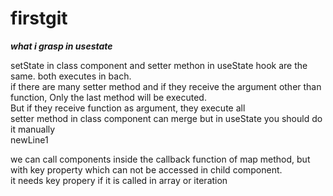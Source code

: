 # firstgit
*****what i grasp in usestate*****  
  
setState in class component and setter methon in useState hook are the same.
both executes in bach.  
if there are many setter method and if they receive the argument other than function, Only the last method will be executed.  
But if they receive function as argument, they execute all  
setter method in class component can merge but in useState you should do it manually  
newLine1


we can call components inside the callback function of map method, but with key property which can not be accessed in child component.  
it needs key propery if it is called in array or iteration
